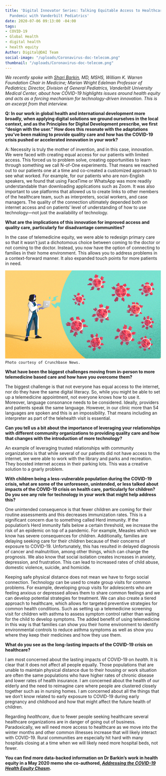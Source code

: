 ```yaml
---
title: 'Digital Innovator Series: Talking Equitable Access to Healthcare During COVID-19
  Pandemic with Vanderbilt Pediatrics'
date: 2020-07-06 09:13:00 -04:00
tags:
- COVID-19
- Global Health
- digital health
- health equity
Author: Digital@DAI Team
social-image: "/uploads/Coronavirus-doc-telecom.png"
thumbnail: "/uploads/Coronavirus-doc-telecom.png"
---
```


*We recently spoke with [Shari Barkin](https://www.childrenshospitalvanderbilt.org/doctors/barkin-shari), MD, MSHS, William K. Warren Foundation Chair in Medicine; Marian Wright Edelman Professor of Pediatrics; Director, Division of General Pediatrics, Vanderbilt University Medical Center, about how COVID-19 highlights issues around health equity and acts as a forcing mechanism for technology-driven innovation. This is an excerpt from that interview.*

<!--more-->

**Q: In our work in global health and international development more broadly, when applying digital solutions we ground ourselves in the local context, and as the Principles for Digital Development prescribe, we first “design with the user.” How does this resonate with the adaptations you’ve been making to provide quality care and how has the COVID-19 crisis pushed or accelerated innovation in your work?**

A: Necessity is truly the mother of invention, and in this case, innovation. We were faced with creating equal access for our patients with limited access. This forced us to problem solve, creating opportunities to learn through something we call N-of-One experiments. That means we reached out to our patients one at a time and co-created a customized approach to see what worked. For example, for our patients who are non-English speakers, we found that using FaceTime or WhatsApp was more readily understandable than downloading applications such as Zoom. It was also important to use platforms that allowed us to create links to other members of the healthcare team, such as interpreters, social workers, and case managers. The quality of the connection ultimately depended both on internet access and on patients’ level of understanding of how to use technology—not just the availability of technology.

**What are the implications of this innovation for improved access and quality care, particularly for disadvantage communities?**

In the case of telemedicine equity, we were able to redesign primary care so that it wasn’t just a dichotomous choice between coming to the doctor or not coming to the doctor. Instead, you now have the option of connecting to families in their home environment. This allows you to address problems in a context-forward manner. It also expanded touch points for more patients in need.

![Coronavirus-doc-telecom.png](/uploads/Coronavirus-doc-telecom.png)`Photo courtesy of Crunchbase News.`

**What have been the biggest challenges moving from in-person to more telemedicine based care and how have you overcome them?**

The biggest challenge is that not everyone has equal access to the internet, nor do they have the same digital literacy. So, while you might be able to set up a telemedicine appointment, not everyone knows how to use it. Moreover, language consonance needs to be considered. Ideally, providers and patients speak the same language. However, in our clinic more than 54 languages are spoken and this is an impossibility. That means including an interpreter as part of the telehealth visit is essential.

**Can you tell us a bit about the importance of leveraging your relationships with different community organizations to providing quality care and how that changes with the introduction of more technology?**

An example of leveraging trusted relationships with community organizations is that while several of our patients did not have access to the internet, we were able to work with the library and parks and recreation. They boosted internet access in their parking lots. This was a creative solution to a gnarly problem.

**With children being a less-vulnerable population during the COVID-19 crisis, what are some of the unforeseen, unintended, or less talked about impacts of the COVID-19 crisis on health care, particularly for children? Do you see any role for technology in your work that might help address this?**

One unintended consequence is that fewer children are coming for their routine assessments and this decreases immunization rates. This is a significant concern due to something called Herd immunity. If the population’s Herd immunity falls below a certain threshold, we increase the risk of an epidemic on top of a pandemic. For example, Measles which we know has severe consequences for children. Additionally, families are delaying seeking care for their children because of their concerns of exposure to COVID-19. Unfortunately, this has resulted in delayed diagnosis of cancer and malnutrition, among other things, which can change the prognosis. We also know that social isolation creates increases in anxiety, depression, and frustration. This can lead to increased rates of child abuse, domestic violence, suicide, and homicide.

Keeping safe physical distance does not mean we have to forgo social connection. Technology can be used to create group visits for common problems. For example, developing group visits for adolescents who are feeling anxious or depressed allows them to share common feelings and we can develop potential strategies for treatment. We can also create a tiered approach to healthcare, which allows for targeted preventive strategies for common health conditions. Such as setting up a telemedicine screening visit for children with asthma to assess symptom control rather than waiting for the child to develop symptoms. The added benefit of using telemedicine in this way is that families can show you their home environment to identify environmental controls to reduce asthma symptoms as well as show you where they keep their medicines and how they use them.

**What do you see as the long-lasting impacts of the COVID-19 crisis on healthcare?**

I am most concerned about the lasting impacts of COVID-19 on *health*. It is clear that it does not affect all people equally. Those populations that are unable to maintain physical distance due to their housing or work situation are often the same populations who have higher rates of chronic disease and lower rates of health insurance. I am concerned about the health of our elderly and the need to reimagine care where people are clustered closely together such as in nursing homes. I am concerned about all the things that we don’t know related to early exposure to COVID-19 during early pregnancy and childhood and how that might affect the future health of children.

Regarding *healthcare*, due to fewer people seeking healthcare several healthcare organizations are in danger of going out of business. Paradoxically, we will need more access to healthcare as we move into the winter months and other common illnesses increase that will likely interact with COVID-19. Rural communities are especially hit hard with many hospitals closing at a time when we will likely need more hospital beds, not fewer.

**You can find more data-backed information on Dr Barkin’s work in health equity in a May 2020 memo she co-authored, *[Addressing the COVID-19 Health Equity Chasm](https://www.vumc.org/health-policy/sites/default/files/COVID%20Memo%20-%20Equity.pdf)*.**